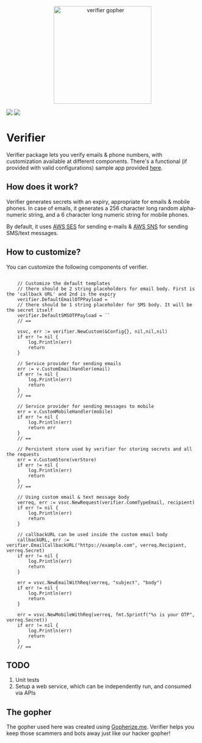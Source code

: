 <p align="center"><img src="https://repository-images.githubusercontent.com/214951539/5b1d4880-be23-11ea-956f-13b099260266" alt="verifier gopher" width="256px"/></p>

[![](https://github.com/naughtygopher/verifier/actions/workflows/go.yml/badge.svg?branch=master)](https://github.com/naughtygopher/verifier/actions)
[![](https://godoc.org/github.com/nathany/looper?status.svg)](http://godoc.org/github.com/naughtygopher/verifier)

# Verifier

Verifier package lets you verify emails & phone numbers, with customization available at different components. There's a functional (if provided with valid configurations) sample app provided [here](https://github.com/naughtygopher/verifier/blob/master/cmd/main.go).

## How does it work?

Verifier generates secrets with an expiry, appropriate for emails & mobile phones. In case of emails,
it generates a 256 character long random alpha-numeric string, and a 6 character long numeric string
for mobile phones.

By default, it uses [AWS SES](https://aws.amazon.com/ses/) for sending e-mails & [AWS SNS](https://aws.amazon.com/sns/) for sending SMS/text messages.

## How to customize?

You can customize the following components of verifier.

```golang

    // Customize the default templates
    // there should be 2 string placeholders for email body. First is the 'callback URL' and 2nd is the expiry
    verifier.DefaultEmailOTPPayload = ``
    // there should be 1 string placeholder for SMS body. It will be the secret itself
    verifier.DefaultSMSOTPPayload = ``
    // ==

    vsvc, err := verifier.NewCustom(&Config{}, nil,nil,nil)
	if err != nil {
		log.Println(err)
		return
    }

    // Service provider for sending emails
    err := v.CustomEmailHandler(email)
	if err != nil {
        log.Println(err)
		return
    }
    // ==

    // Service provider for sending messages to mobile
	err = v.CustomMobileHandler(mobile)
	if err != nil {
        log.Println(err)
		return err
    }
    // ==

    // Persistent store used by verifier for storing secrets and all the requests
	err = v.CustomStore(verStore)
	if err != nil {
        log.Println(err)
		return
    }
    // ==

    // Using custom email & text message body
    verreq, err := vsvc.NewRequest(verifier.CommTypeEmail, recipient)
    if err != nil {
        log.Println(err)
        return
    }

    // callbackURL can be used inside the custom email body
    callbackURL, err := verifier.EmailCallbackURL("https://example.com", verreq.Recipient, verreq.Secret)
    if err != nil {
        log.Println(err)
        return
    }

    err = vsvc.NewEmailWithReq(verreq, "subject", "body")
    if err != nil {
        log.Println(err)
        return
    }

    err = vsvc.NewMobileWithReq(verreq, fmt.Sprintf("%s is your OTP", verreq.Secret))
    if err != nil {
        log.Println(err)
        return
    }
    // ==
```

## TODO

1. Unit tests
2. Setup a web service, which can be independently run, and consumed via APIs

## The gopher

The gopher used here was created using [Gopherize.me](https://gopherize.me/). Verifier helps you keep those scammers and bots away just like our hacker gopher!
